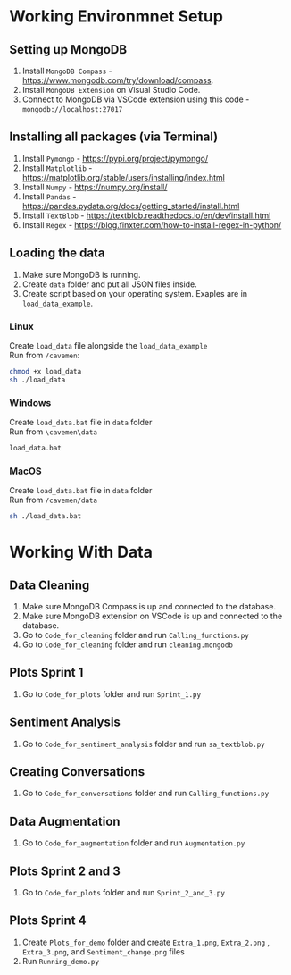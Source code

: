 # Working Environmnet Setup
## Setting up MongoDB

1. Install `MongoDB Compass` - https://www.mongodb.com/try/download/compass.
2. Install `MongoDB Extension` on Visual Studio Code.
3. Connect to MongoDB via VSCode extension using this code - `mongodb://localhost:27017`

## Installing all packages (via Terminal)

1. Install `Pymongo` - https://pypi.org/project/pymongo/
2. Install `Matplotlib` - https://matplotlib.org/stable/users/installing/index.html
3. Install `Numpy` - https://numpy.org/install/
4. Install `Pandas` - https://pandas.pydata.org/docs/getting_started/install.html
5. Install `TextBlob` - https://textblob.readthedocs.io/en/dev/install.html
6. Install `Regex` - https://blog.finxter.com/how-to-install-regex-in-python/

## Loading the data
1. Make sure MongoDB is running.
2. Create `data` folder and put all JSON files inside.
3. Create script based on your operating system. Exaples are in `load_data_example`.

### Linux
Create `load_data` file alongside the `load_data_example`\
Run from `/cavemen`: 
```sh
chmod +x load_data
sh ./load_data
```
### Windows
Create `load_data.bat` file in `data` folder\
Run from `\cavemen\data`
```sh
load_data.bat
```
### MacOS
Create `load_data.bat` file in `data` folder\
Run from `/cavemen/data`
```sh
sh ./load_data.bat
```

# Working With Data
## Data Cleaning

1. Make sure MongoDB Compass is up and connected to the database.
2. Make sure MongoDB extension on VSCode is up and connected to the database. 
3. Go to `Code_for_cleaning` folder and run `Calling_functions.py`
4. Go to `Code_for_cleaning` folder and run `cleaning.mongodb`

## Plots Sprint 1

1. Go to `Code_for_plots` folder and run `Sprint_1.py`

## Sentiment Analysis

1. Go to `Code_for_sentiment_analysis` folder and run `sa_textblob.py`

## Creating Conversations

1. Go to `Code_for_conversations` folder and run `Calling_functions.py`

## Data Augmentation

1. Go to `Code_for_augmentation` folder and run `Augmentation.py`

## Plots Sprint 2 and 3

1. Go to `Code_for_plots` folder and run `Sprint_2_and_3.py`

## Plots Sprint 4

1. Create `Plots_for_demo` folder and create `Extra_1.png`, `Extra_2.png` , `Extra_3.png`, and `Sentiment_change.png` files
2. Run `Running_demo.py`